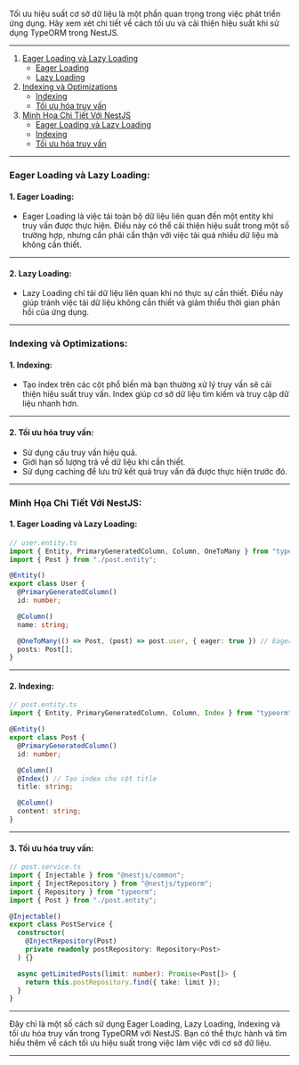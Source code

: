 Tối ưu hiệu suất cơ sở dữ liệu là một phần quan trọng trong việc phát triển ứng dụng. Hãy xem xét chi tiết về cách tối ưu và cải thiện hiệu suất khi sử dụng TypeORM trong NestJS.

---

1. [Eager Loading và Lazy Loading](#eager-loading-và-lazy-loading)
   - [Eager Loading](#1-eager-loading)
   - [Lazy Loading](#2-lazy-loading)
2. [Indexing và Optimizations](#indexing-và-optimizations)
   - [Indexing](#1-indexing)
   - [Tối ưu hóa truy vấn](#2-tối-ưu-hóa-truy-vấn)
3. [Minh Họa Chi Tiết Với NestJS](#minh-họa-chi-tiết-với-nestjs)
   - [Eager Loading và Lazy Loading](#1-eager-loading-và-lazy-loading)
   - [Indexing](#2-indexing)
   - [Tối ưu hóa truy vấn](#3-tối-ưu-hóa-truy-vấn)

---

### Eager Loading và Lazy Loading:

#### **1. Eager Loading:**

- Eager Loading là việc tải toàn bộ dữ liệu liên quan đến một entity khi truy vấn được thực hiện. Điều này có thể cải thiện hiệu suất trong một số trường hợp, nhưng cần phải cẩn thận với việc tải quá nhiều dữ liệu mà không cần thiết.

---

#### **2. Lazy Loading:**

- Lazy Loading chỉ tải dữ liệu liên quan khi nó thực sự cần thiết. Điều này giúp tránh việc tải dữ liệu không cần thiết và giảm thiểu thời gian phản hồi của ứng dụng.

---

### Indexing và Optimizations:

#### **1. Indexing:**

- Tạo index trên các cột phổ biến mà bạn thường xử lý truy vấn sẽ cải thiện hiệu suất truy vấn. Index giúp cơ sở dữ liệu tìm kiếm và truy cập dữ liệu nhanh hơn.

---

#### **2. Tối ưu hóa truy vấn:**

- Sử dụng câu truy vấn hiệu quả.
- Giới hạn số lượng trả về dữ liệu khi cần thiết.
- Sử dụng caching để lưu trữ kết quả truy vấn đã được thực hiện trước đó.

---

### Minh Họa Chi Tiết Với NestJS:

#### **1. Eager Loading và Lazy Loading:**

```typescript
// user.entity.ts
import { Entity, PrimaryGeneratedColumn, Column, OneToMany } from "typeorm";
import { Post } from "./post.entity";

@Entity()
export class User {
  @PrimaryGeneratedColumn()
  id: number;

  @Column()
  name: string;

  @OneToMany(() => Post, (post) => post.user, { eager: true }) // Eager Loading
  posts: Post[];
}
```

---

#### **2. Indexing:**

```typescript
// post.entity.ts
import { Entity, PrimaryGeneratedColumn, Column, Index } from "typeorm";

@Entity()
export class Post {
  @PrimaryGeneratedColumn()
  id: number;

  @Column()
  @Index() // Tạo index cho cột title
  title: string;

  @Column()
  content: string;
}
```

---

#### **3. Tối ưu hóa truy vấn:**

```typescript
// post.service.ts
import { Injectable } from "@nestjs/common";
import { InjectRepository } from "@nestjs/typeorm";
import { Repository } from "typeorm";
import { Post } from "./post.entity";

@Injectable()
export class PostService {
  constructor(
    @InjectRepository(Post)
    private readonly postRepository: Repository<Post>
  ) {}

  async getLimitedPosts(limit: number): Promise<Post[]> {
    return this.postRepository.find({ take: limit });
  }
}
```

---

Đây chỉ là một số cách sử dụng Eager Loading, Lazy Loading, Indexing và tối ưu hóa truy vấn trong TypeORM với NestJS. Bạn có thể thực hành và tìm hiểu thêm về cách tối ưu hiệu suất trong việc làm việc với cơ sở dữ liệu.

---

